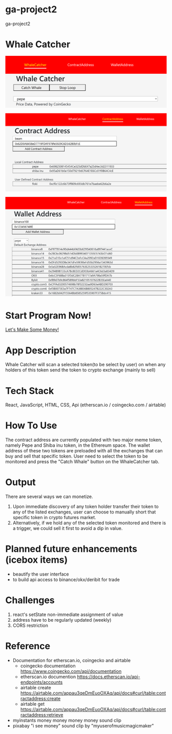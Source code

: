 # ga-project2
ga-project2

# Whale Catcher

![MainPage](https://github.com/psionicmind/ga-project2/blob/main/img/mainpage.png?raw=true)

![Contract Address](https://github.com/psionicmind/ga-project2/blob/main/img/contractAddress.png?raw=true)

![Exchange Wallet Address](https://github.com/psionicmind/ga-project2/blob/main/img/exchangeWalletAddress.png?raw=true)


# Start Program Now!
[Let's Make Some Money!](https://ga-project2-five.vercel.app/)

# App Description
Whale Catcher will scan a selected token(to be select by user) on when any holders of this token send the token to crypto exchange (mainly to sell)

# Tech Stack
React, JavaScript, HTML, CSS, Api (etherscan.io / coingecko.com / airtable)

# How To Use
The contract address are currently populated with two major meme token, namely Pepe and Shiba inu token, in the Ethereum space.  The wallet address of these two tokens are preloaded with all the exchanges that can buy and sell that specific token.  User need to select the token to be monitored and press the "Catch Whale" button on the WhaleCatcher tab.  

# Output
There are several ways we can monetize.  
1) Upon immediate discovery of any token holder transfer their token to any of the listed exchanges, user can choose to manually short that specific token in crypto futures market.
2) Alternatively, if we hold any of the selected token monitored and there is a trigger, we could sell it first to avoid a dip in value.

# Planned future enhancements (icebox items)
- beautify the user interface
- to build api access to binance/okx/deribit for trade

# Challenges
1) react's setState non-immediate assignment of value
2) address have to be regularly updated (weekly)
3) CORS restriction

# Reference
- Documentation for etherscan.io, coingecko and airtable
    - coingecko documentation https://www.coingecko.com/api/documentation
    - etherscan.io documention https://docs.etherscan.io/api-endpoints/accounts
    - airtable create https://airtable.com/appau3qeDmEuoOXAq/api/docs#curl/table:contractaddress:create
    - airtable get https://airtable.com/appau3qeDmEuoOXAq/api/docs#curl/table:contractaddress:retrieve
- myinstants money money money money sound clip
- pixabay "i see money" sound clip by "myuserofmusicmagicmaker"

